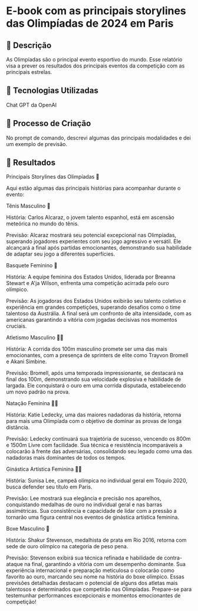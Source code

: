 # E-book com as principais storylines das Olimpíadas de 2024 em Paris

## 📒 Descrição
As Olimpíadas são o principal evento esportivo do mundo. Esse relatório visa a prever os resultados dos principais eventos da competição com as principais estrelas. 

## 🤖 Tecnologias Utilizadas
Chat GPT da OpenAI

## 🧐 Processo de Criação
No prompt de comando, descrevi algumas das principais modalidades e dei um exemplo de previsão.

## 🚀 Resultados

Principais Storylines das Olimpíadas 🌟

Aqui estão algumas das principais histórias para acompanhar durante o evento:

Tênis Masculino 🎾

História: Carlos Alcaraz, o jovem talento espanhol, está em ascensão meteórica no mundo do tênis.

Previsão: Alcaraz mostrará seu potencial excepcional nas Olimpíadas, superando jogadores experientes com seu jogo agressivo e versátil. Ele alcançará a final após partidas emocionantes, demonstrando sua habilidade de adaptar seu jogo a diferentes superfícies.

Basquete Feminino 🏀

História: A equipe feminina dos Estados Unidos, liderada por Breanna Stewart e A'ja Wilson, enfrenta uma competição acirrada pelo ouro olímpico.

Previsão: As jogadoras dos Estados Unidos exibirão seu talento coletivo e experiência em grandes competições, superando desafios como o time talentoso da Austrália. A final será um confronto de alta intensidade, com as americanas garantindo a vitória com jogadas decisivas nos momentos cruciais.

Atletismo Masculino 🏃‍♂️

História: A corrida dos 100m masculino promete ser uma das mais emocionantes, com a presença de sprinters de elite como Trayvon Bromell e Akani Simbine.

Previsão: Bromell, após uma temporada impressionante, se destacará na final dos 100m, demonstrando sua velocidade explosiva e habilidade de largada. Ele conquistará o ouro em uma corrida disputada, estabelecendo um novo padrão na prova.

Natação Feminina 🏊‍♀️

História: Katie Ledecky, uma das maiores nadadoras da história, retorna para mais uma Olimpíada com o objetivo de dominar as provas de longa distância.

Previsão: Ledecky continuará sua trajetória de sucesso, vencendo os 800m e 1500m Livre com facilidade. Sua técnica e resistência incomparáveis a colocarão à frente das adversárias, consolidando seu legado como uma das nadadoras mais dominantes de todos os tempos.

Ginástica Artística Feminina 🤸‍♀️

História: Sunisa Lee, campeã olímpica no individual geral em Tóquio 2020, busca defender seu título em Paris.

Previsão: Lee mostrará sua elegância e precisão nos aparelhos, conquistando medalhas de ouro no individual geral e nas barras assimétricas. Sua consistência e capacidade de lidar com a pressão a tornarão uma figura central nos eventos de ginástica artística feminina.

Boxe Masculino 🥊

História: Shakur Stevenson, medalhista de prata em Rio 2016, retorna com sede de ouro olímpico na categoria de peso pena.

Previsão: Stevenson exibirá sua técnica refinada e habilidade de contra-ataque na final, garantindo a vitória com um desempenho dominante. Sua experiência internacional e preparação meticulosa o colocarão como favorito ao ouro, marcando seu nome na história do boxe olímpico.
Essas previsões detalhadas destacam o potencial de alguns dos atletas mais talentosos e determinados que competirão nas Olimpíadas. Prepare-se para testemunhar performances excepcionais e momentos emocionantes de competição!


